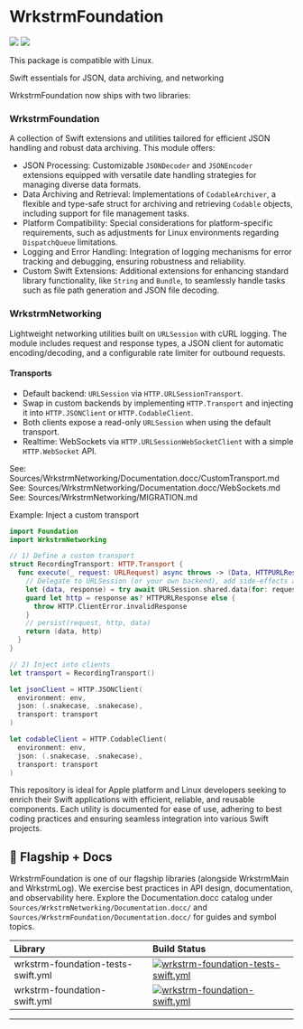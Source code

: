 # WrkstrmFoundation

[![](https://img.shields.io/endpoint?url=https%3A%2F%2Fswiftpackageindex.com%2Fapi%2Fpackages%2Fwrkstrm%2FWrkstrmFoundation%2Fbadge%3Ftype%3Dswift-versions)](https://swiftpackageindex.com/wrkstrm/WrkstrmFoundation)
[![](https://img.shields.io/endpoint?url=https%3A%2F%2Fswiftpackageindex.com%2Fapi%2Fpackages%2Fwrkstrm%2FWrkstrmFoundation%2Fbadge%3Ftype%3Dplatforms)](https://swiftpackageindex.com/wrkstrm/WrkstrmFoundation)

This package is compatible with Linux.

Swift essentials for JSON, data archiving, and networking

WrkstrmFoundation now ships with two libraries:

### WrkstrmFoundation

A collection of Swift extensions and utilities tailored for efficient JSON handling and robust data
archiving. This module offers:

- JSON Processing: Customizable `JSONDecoder` and `JSONEncoder` extensions equipped with versatile
  date handling strategies for managing diverse data formats.
- Data Archiving and Retrieval: Implementations of `CodableArchiver`, a flexible and type-safe
  struct for archiving and retrieving `Codable` objects, including support for file management
  tasks.
- Platform Compatibility: Special considerations for platform-specific requirements, such as
  adjustments for Linux environments regarding `DispatchQueue` limitations.
- Logging and Error Handling: Integration of logging mechanisms for error tracking and debugging,
  ensuring robustness and reliability.
- Custom Swift Extensions: Additional extensions for enhancing standard library functionality, like
  `String` and `Bundle`, to seamlessly handle tasks such as file path generation and JSON file
  decoding.

### WrkstrmNetworking

Lightweight networking utilities built on `URLSession` with cURL logging. The module includes
request and response types, a JSON client for automatic encoding/decoding, and a configurable rate
limiter for outbound requests.

#### Transports

- Default backend: `URLSession` via `HTTP.URLSessionTransport`.
- Swap in custom backends by implementing `HTTP.Transport` and injecting it into
  `HTTP.JSONClient` or `HTTP.CodableClient`.
- Both clients expose a read-only `URLSession` when using the default transport.
- Realtime: WebSockets via `HTTP.URLSessionWebSocketClient` with a simple `HTTP.WebSocket` API.

See: Sources/WrkstrmNetworking/Documentation.docc/CustomTransport.md
See: Sources/WrkstrmNetworking/Documentation.docc/WebSockets.md
See: Sources/WrkstrmNetworking/MIGRATION.md

Example: Inject a custom transport

```swift
import Foundation
import WrkstrmNetworking

// 1) Define a custom transport
struct RecordingTransport: HTTP.Transport {
  func execute(_ request: URLRequest) async throws -> (Data, HTTPURLResponse) {
    // Delegate to URLSession (or your own backend), add side-effects as needed
    let (data, response) = try await URLSession.shared.data(for: request)
    guard let http = response as? HTTPURLResponse else {
      throw HTTP.ClientError.invalidResponse
    }
    // persist(request, http, data)
    return (data, http)
  }
}

// 2) Inject into clients
let transport = RecordingTransport()

let jsonClient = HTTP.JSONClient(
  environment: env,
  json: (.snakecase, .snakecase),
  transport: transport
)

let codableClient = HTTP.CodableClient(
  environment: env,
  json: (.snakecase, .snakecase),
  transport: transport
)
```

This repository is ideal for Apple platform and Linux developers seeking to enrich their Swift
applications with efficient, reliable, and reusable components. Each utility is documented for ease
of use, adhering to best coding practices and ensuring seamless integration into various Swift
projects.

## 🏁 Flagship + Docs

WrkstrmFoundation is one of our flagship libraries (alongside WrkstrmMain and WrkstrmLog). We
exercise best practices in API design, documentation, and observability here. Explore the
Documentation.docc catalog under `Sources/WrkstrmNetworking/Documentation.docc/` and
`Sources/WrkstrmFoundation/Documentation.docc/` for guides and symbol topics.

<!-- START_SECTION:status -->

| Library                            | Build Status                                                                                                                                                                                                                  |
| :--------------------------------- | :---------------------------------------------------------------------------------------------------------------------------------------------------------------------------------------------------------------------------- |
| wrkstrm-foundation-tests-swift.yml | [![wrkstrm-foundation-tests-swift.yml](https://github.com/wrkstrm/mono/actions/workflows/wrkstrm-foundation-tests-swift.yml/badge.svg)](https://github.com/wrkstrm/mono/actions/workflows/wrkstrm-foundation-tests-swift.yml) |
| wrkstrm-foundation-swift.yml       | [![wrkstrm-foundation-swift.yml](https://github.com/wrkstrm/mono/actions/workflows/wrkstrm-foundation-swift.yml/badge.svg)](https://github.com/wrkstrm/mono/actions/workflows/wrkstrm-foundation-swift.yml)                   |

---

<!-- END_SECTION:status -->
